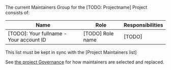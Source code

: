 The current Maintainers Group for the [TODO: Projectname] Project consists of:

| Name                                    | Role                | Responsibilities |
| ----                                    | --------            | ---------------- |
| [TODO]: Your fullname - Your account ID |[TODO] Role name     |[TODO]            |

This list must be kept in sync with the [Project Maintainers list]

See [the project Governance](GOVERNANCE.md) for how maintainers are selected and replaced.
